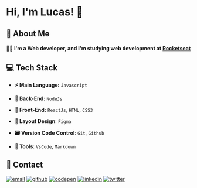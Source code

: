 
# Hi, I'm Lucas! 👋


## 🚀 About Me

#### 🧑‍💻 I'm a **Web developer**, and I'm studying web development at [Rocketseat](https://www.rocketseat.com.br/)


## 💻 Tech Stack

- **⚡️ Main Language:** `Javascript`

- **📡 Back-End:** `NodeJs`

- **🎉 Front-End:** `ReactJs`, `HTML`, `CSS3`

- **🎨 Layout Design**: `Figma`

- **🗃️ Version Code Control**: `Git`, `Github`

- **🔨 Tools**: `VsCode`, `Markdown`




## 🔗 Contact
[![email](https://img.shields.io/badge/my_email-A33?style=for-the-badge&logo=ko-fi&logoColor=white)](mailto:lms.262@gmail.com)
[![github](https://img.shields.io/badge/my_repos-926?style=for-the-badge&logo=ko-fi&logoColor=white)](https://github.com/LucasMoraesDev?tab=repositories)
[![codepen](https://img.shields.io/badge/my_codepen-157?style=for-the-badge&logo=ko-fi&logoColor=white)](https://codepen.io/lucasmoraesdev)
[![linkedin](https://img.shields.io/badge/my_linkedin-0A66C2?style=for-the-badge&logo=linkedin&logoColor=white)](https://www.linkedin.com/in/lucasmoraesdev/)
[![twitter](https://img.shields.io/badge/my_twitter-1DA1F2?style=for-the-badge&logo=twitter&logoColor=white)](https://twitter.com/LucasMoraesDev)

